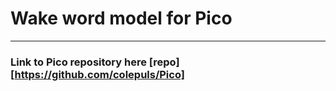 # Wake word model for Pico
------
### Link to Pico repository here [repo][https://github.com/colepuls/Pico]